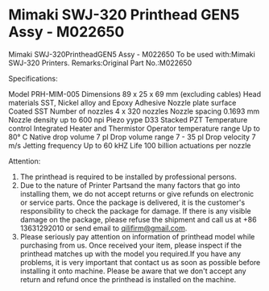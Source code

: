 # Mimaki SWJ-320 Printhead GEN5 Assy - M022650

Mimaki SWJ-320PrintheadGEN5 Assy - M022650
To be used with:Mimaki SWJ-320 Printers.
Remarks:Original
Part No.:M022650

Specifications:

Model	PRH-MIM-005
Dimensions	89 x    25 x 69 mm (excluding cables)
Head materials	SST, Nickel alloy and Epoxy    Adhesive
Nozzle plate surface	Coated SST
Number of nozzles	4 x 320 nozzles
Nozzle spacing	0.1693 mm
Nozzle density	up to 600 npi
Piezo yype	D33 Stacked PZT
Temperature control	Integrated Heater and Thermistor
Operator temperature range	Up to 80° C
Native drop volume	7 pl
Drop volume range	7 - 35 pl
Drop velocity	7 m/s
Jetting frequency	Up to 60 kHZ
Life	100 billion actuations per nozzle


Attention:
1. The printhead is required to be installed by professional persons.
2. Due to the nature of Printer Partsand the many factors that go into installing them, we do not accept returns or give refunds on electronic or service parts. Once the package is delivered, it is the customer's responsibility to check the package for damage. If there is any visible damage on the package, please refuse the shipment and call us at +86 13631292010 or send email to qilifirm@gmail.com.
3. Please seriously pay attention on information of printhead model while purchasing from us. Once received your item, please inspect if the printhead matches up with the model you required.If you have any problems, it is very important that contact us as soon as possible before installing it onto machine. Please be aware that we don't accept any return and refund once the printhead is installed on the machine.

